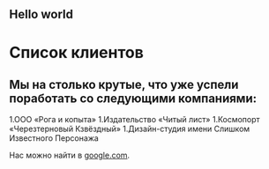 ## Hello world

# Список клиентов
## Мы на столько крутые, что уже успели поработать со следующими компаниями:

1.ООО «Рога и копыта»
1.Издательство «Читый лист»
1.Космопорт «Черезтерновый Кзвёздный»
1.Дизайн-студия имени Слишком Известного Персонажа

Нас можно найти в [google.com](https://www.google.com).

